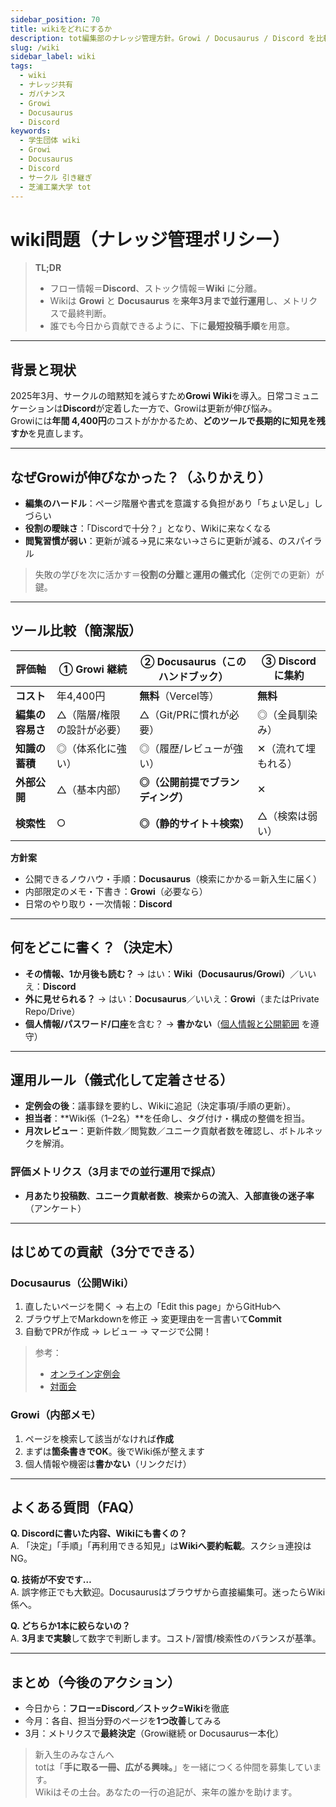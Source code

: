 ```yaml
---
sidebar_position: 70
title: wikiをどれにするか
description: tot編集部のナレッジ管理方針。Growi / Docusaurus / Discord を比較し、何を書くかの線引き・運用ルール・はじめての貢献手順をまとめます。
slug: /wiki
sidebar_label: wiki
tags:
  - wiki
  - ナレッジ共有
  - ガバナンス
  - Growi
  - Docusaurus
  - Discord
keywords:
  - 学生団体 wiki
  - Growi
  - Docusaurus
  - Discord
  - サークル 引き継ぎ
  - 芝浦工業大学 tot
---
```


# wiki問題（ナレッジ管理ポリシー）

> **TL;DR**  
> - フロー情報＝**Discord**、ストック情報＝**Wiki** に分離。  
> - Wikiは **Growi** と **Docusaurus** を**来年3月まで並行運用**し、メトリクスで最終判断。  
> - 誰でも今日から貢献できるように、下に**最短投稿手順**を用意。

---

## 背景と現状

2025年3月、サークルの暗黙知を減らすため**Growi Wiki**を導入。日常コミュニケーションは**Discord**が定着した一方で、Growiは更新が伸び悩み。  
Growiには**年間 4,400円**のコストがかかるため、**どのツールで長期的に知見を残すか**を見直します。

---

## なぜGrowiが伸びなかった？（ふりかえり）

- **編集のハードル**：ページ階層や書式を意識する負担があり「ちょい足し」しづらい  
- **役割の曖昧さ**：「Discordで十分？」となり、Wikiに来なくなる  
- **閲覧習慣が弱い**：更新が減る→見に来ない→さらに更新が減る、のスパイラル

> 失敗の学びを次に活かす＝**役割の分離**と**運用の儀式化**（定例での更新）が鍵。

---

## ツール比較（簡潔版）

| 評価軸 | ① Growi 継続 | ② Docusaurus（このハンドブック） | ③ Discordに集約 |
|---|---|---|---|
| **コスト** | 年4,400円 | **無料**（Vercel等） | **無料** |
| **編集の容易さ** | △（階層/権限の設計が必要） | △（Git/PRに慣れが必要） | ◎（全員馴染み） |
| **知識の蓄積** | ◎（体系化に強い） | ◎（履歴/レビューが強い） | ✕（流れて埋もれる） |
| **外部公開** | △（基本内部） | **◎（公開前提でブランディング）** | ✕ |
| **検索性** | ○ | **◎（静的サイト＋検索）** | △（検索は弱い） |

**方針案**  
- 公開できるノウハウ・手順：**Docusaurus**（検索にかかる＝新入生に届く）  
- 内部限定のメモ・下書き：**Growi**（必要なら）  
- 日常のやり取り・一次情報：**Discord**

---

## 何をどこに書く？（決定木）

- **その情報、1か月後も読む？** → はい：**Wiki（Docusaurus/Growi）**／いいえ：**Discord**  
- **外に見せられる？** → はい：**Docusaurus**／いいえ：**Growi**（またはPrivate Repo/Drive）  
- **個人情報/パスワード/口座**を含む？ → **書かない**（[個人情報と公開範囲](/docs/governance/security/privacy-guidelines) を遵守）

---

## 運用ルール（儀式化して定着させる）

- **定例会の後**：議事録を要約し、Wikiに追記（決定事項/手順の更新）。  
- **担当者**：**Wiki係（1–2名）**を任命し、タグ付け・構成の整備を担当。  
- **月次レビュー**：更新件数／閲覧数／ユニーク貢献者数を確認し、ボトルネックを解消。

### 評価メトリクス（3月までの並行運用で採点）
- **月あたり投稿数**、**ユニーク貢献者数**、**検索からの流入**、**入部直後の迷子率**（アンケート）

---

## はじめての貢献（3分でできる）

### Docusaurus（公開Wiki）
1. 直したいページを開く → 右上の「Edit this page」からGitHubへ  
2. ブラウザ上でMarkdownを修正 → 変更理由を一言書いて**Commit**  
3. 自動でPRが作成 → レビュー → マージで公開！

> 参考：  
> - [オンライン定例会](/docs/tot-basics/online-regular-meeting)  
> - [対面会](/docs/tot-basics/face-to-face-meeting)

### Growi（内部メモ）
1. ページを検索して該当がなければ**作成**  
2. まずは**箇条書きでOK**。後でWiki係が整えます  
3. 個人情報や機密は**書かない**（リンクだけ）

---

## よくある質問（FAQ）

**Q. Discordに書いた内容、Wikiにも書くの？**  
A. 「決定」「手順」「再利用できる知見」は**Wikiへ要約転載**。スクショ連投はNG。

**Q. 技術が不安です…**  
A. 誤字修正でも大歓迎。Docusaurusはブラウザから直接編集可。迷ったらWiki係へ。

**Q. どちらか1本に絞らないの？**  
A. **3月まで実験**して数字で判断します。コスト/習慣/検索性のバランスが基準。

---

## まとめ（今後のアクション）

- 今日から：**フロー=Discord／ストック=Wiki**を徹底  
- 今月：各自、担当分野のページを**1つ改善**してみる  
- 3月：メトリクスで**最終決定**（Growi継続 or Docusaurus一本化）

> 新入生のみなさんへ  
> totは「**手に取る一冊、広がる興味。**」を一緒につくる仲間を募集しています。  
> Wikiはその土台。あなたの一行の追記が、来年の誰かを助けます。
